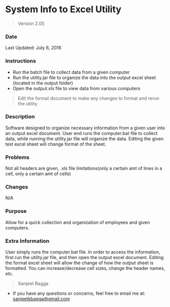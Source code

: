 # System Info to Excel Utility

> Version 2.05

### Date
Last Updated: July 8, 2016

### Instructions
  - Run the batch file to collect data from a given computer
  - Run the utility.jar file to organize the data into the output excel sheet (located in the output folder)
  - Open the output.xls file to view data from various computers
	
> Edit the format document to make any changes to format and rerun the utility

### Description
Software designed to organize necessary information from a given user into an output excel document. 
User end runs the computer.bat file to collect data, while running the utility.jar file will organize the data. 
Editing the given test excel sheet will change format of the sheet.

### Problems
Not all headers are given, .xls file limitations(only a certain amt of lines in a cell, only a certain amt of cells)

### Changes
N/A

### Purpose
Allow for a quick collection and organization of employees and given computers.


### Extra Information
User simply runs the computer.bat file. In order to access the information, first run the utility.jar file,
and then open the output excel document. Editing the format excel sheet will allow the change of how the output sheet 
is formatted. You can increase/decrease cell sizes, change the header names, etc.

> Sanjeet Bagga
- If you have any questions or concerns, feel free to email me at: sanjeetkbagga@gmail.com


